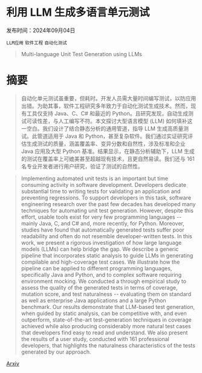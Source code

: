 # 利用 LLM 生成多语言单元测试

发布时间：2024年09月04日

`LLM应用` `软件工程` `自动化测试`

> Multi-language Unit Test Generation using LLMs

# 摘要

> 自动化单元测试虽重要，但耗时。开发人员需大量时间编写测试，以防应用出错。为助其事，软件工程研究多年致力于自动化测试生成技术。然而，现有工具仅支持 Java、C、C# 和最近的 Python。且研究发现，自动生成测试可读性差，与人工编写不符。本文探讨大型语言模型 (LLM) 如何填补这一空白。我们设计了结合静态分析的通用管道，指导 LLM 生成高质量测试。此管道适用于 Java 和 Python，甚至复杂软件。我们通过实证研究评估生成测试的质量，涵盖覆盖率、变异分数和自然性，涉及标准和企业 Java 应用及大型 Python 基准。结果显示，在静态分析辅助下，LLM 生成的测试在覆盖率上可媲美甚至超越现有技术，且更自然易读。我们还与 161 名专业开发者进行用户研究，验证了测试的自然性。

> Implementing automated unit tests is an important but time consuming activity in software development. Developers dedicate substantial time to writing tests for validating an application and preventing regressions. To support developers in this task, software engineering research over the past few decades has developed many techniques for automating unit test generation. However, despite this effort, usable tools exist for very few programming languages -- mainly Java, C, and C# and, more recently, for Python. Moreover, studies have found that automatically generated tests suffer poor readability and often do not resemble developer-written tests. In this work, we present a rigorous investigation of how large language models (LLMs) can help bridge the gap. We describe a generic pipeline that incorporates static analysis to guide LLMs in generating compilable and high-coverage test cases. We illustrate how the pipeline can be applied to different programming languages, specifically Java and Python, and to complex software requiring environment mocking. We conducted a through empirical study to assess the quality of the generated tests in terms of coverage, mutation score, and test naturalness -- evaluating them on standard as well as enterprise Java applications and a large Python benchmark. Our results demonstrate that LLM-based test generation, when guided by static analysis, can be competitive with, and even outperform, state-of-the-art test-generation techniques in coverage achieved while also producing considerably more natural test cases that developers find easy to read and understand. We also present the results of a user study, conducted with 161 professional developers, that highlights the naturalness characteristics of the tests generated by our approach.

[Arxiv](https://arxiv.org/abs/2409.03093)
